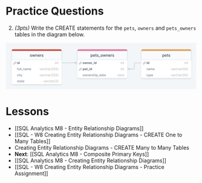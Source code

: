 
# Practice Questions

2. *(3pts)* Write the CREATE statements for the `pets`, `owners` and `pets_owners` tables in the diagram below. 

<img src="https://raw.githubusercontent.com/kellerflint/Class-Intro-SQL/hugo/content/SQL-Files/Images/pets_owners_erd.png">

# Lessons
- [[SQL Analytics M8 - Entity Relationship Diagrams]]
- [[SQL - W8 Creating Entity Relationship Diagrams - CREATE One to Many Tables]]
- Creating Entity Relationship Diagrams - CREATE Many to Many Tables
- **Next**: [[SQL Analytics M8 - Composite Primary Keys]]
- [[SQL Analytics M8 - Creating Entity Relationship Diagrams]]
- [[SQL - W8 Creating Entity Relationship Diagrams - Practice Assignment]]